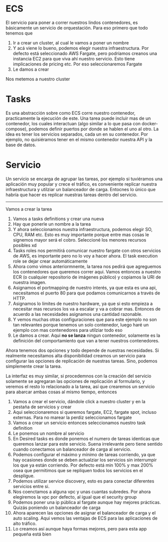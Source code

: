 # ECS 

El servicio para poner a correr nuestros lindos contenedores, es básicamente un servicio de orquestación. Para eso primero que todo tenemos que

1. Ir a crear un cluster, al cual le vamos a poner un nombre
2. Y acá viene lo bueno, podemos elegir nuestra infraestructura. Por defecto está seleccionado AWS Fargate, pero podríamos creanos una instancia EC2 para que viva ahí nuestro servicio. Esto tiene implicaciones de pricing etc. Por eso seleccionaremos Fargate
3. Le damos a crear

Nos metemos a nuestro cluster

# Tasks

Es una abstracción sobre como ECS corre nuestro contenedor, practicamente la ejecución de este. Una tarea puede incluir mas de un contenedor, los cuales interactuan (algo similar a lo que pasa con docker-compose), podemos definir puertos por donde se hablen el uno al otro. La idea es tener los servicios separados, cada un en su contenedor. Por ejemplo, no quisiéramos tener en el mismo contenedor nuestra API y la base de datos.

# Servicio

Un servicio se encarga de agrupar las tareas, por ejemplo si tuviéramos una aplicación muy popular y crece el tráfico, es conveniente replicar nuestra infraestructura y utilziar un balanceador de carga. Entocnes lo único que habría que hacer es replicar nuestras tareas dentro del servicio.


---

Vamos a crear la tarea

1. Vamos a tasks definitions y crear una nueva
2. Hay que ponerle un nombre a la tarea
3. Y ahora seleccionamos nuestra infraestructura, podemos elegir SO, CPU, RAM etc. Esto es muy importante porque entre mas cosas le signemos mayor será el cobro. Seleccioné los menores recursos posibles xd
4. Tasks roles nos permitirá comunicar nuestro fargate con otros servicios de AWS, es importante pero no lo voy a hacer ahora. El task execution role se dejar crear automáticamente
5. Ahora como vimos anteriormnente, la tarea nos pedirá que agreguemos los contenedores que queremos correr aqui. Vamos entonces a nuestro ECR (o cualquier repositorio de imágenes público) y copiamos la URI de nuestra imagen.
6. Asignamos el portmapping de nuestro interés, ya que esta es una api, necesitamos el puerto 80 para que podamos comunicarnos a través de HTTP.
7. Asignamos lo límites de nuestro hardware, ya que si esto empieza a necesitar mas recursos los va a escalar y va a cobrar mas. Entonces de acuerdo a las necesidades asignamos una cantidad razonable.
8. Y vemos muchas otras configuraciones que para este ejemplo no son tan relevantes porque tenemos un solo contenedor, luego haré un ejemplo con mas contenedores para utilziar todo eso
9. Le damos a crear. Aqui **no se lanza** ningun contenedor, solamente es la definición del comportamiento que van a tener nuestros contenedores.

Ahora tenemos dos opciones y todo depende de nuestras necesidades. Si realmente necesitamos alta disponibilidad creamos un servicio para configurar las opciones de replicación de nuestras tareas. Sino, podemos simplemente crear la tarea.

La interfaz es muy similar, si procedemnos con la creación del servicio solamente se agregaran las opciones de replicación al formulario, y veremos el resto lo relacionado a la tarea, así que crearemos un servicio para abarcar ambas cosas al mismo tiempo, entonces 

1. Vamos a crear el servicio, dándole click a nuestro cluster y en la pestaña de servicios y crear
2. Aqui seleccionaremos si queremos fargate, EC2, fargate spot, incluso externas. Para no marear la perdiz seleccionamos fargate
3. Vamos a crear un servicio entonces seleccionamos nuestro task definition
4. Le ponemos un nombre al servicio
5. En Desired tasks es donde ponemos el numero de tareas identicas que queremos lanzar para este servicio. Suena irrelevante pero tiene sentido cuando conectamos un balanceador de carga al servicio.
6. Podemos configurar el máximo y mínimo de tareas corriendo, ya que hay ocasiones donde se deben actualziar los servicios sin interrumpir los que ya están corriendo. Por defecto está min 100%  y max 200% osea que permitimos que se repliquen todos los servicios en el despligue.
7. Podemos utilizar service discovery, esto es para conectar diferentes servicios entre si.
8. Nos coenctamos a alguna vpc y unas cuantas subredes. Por ahora elegiremos la vpc por defecto, al igual que el security group
9. Podemos poner una ip pública al fargate aunque hay mejores prácticas. Quizás poniendo un balanceador de carga
10. Ahora aparecen las opciones de asignar el balanceador de carga y el auto scaling. Aqui vemos las ventajas de ECS para las aplicaciones de alto tráfico.
11. Lo creamos así aunque haya formas mejores, pero para esta app pequeña está bien